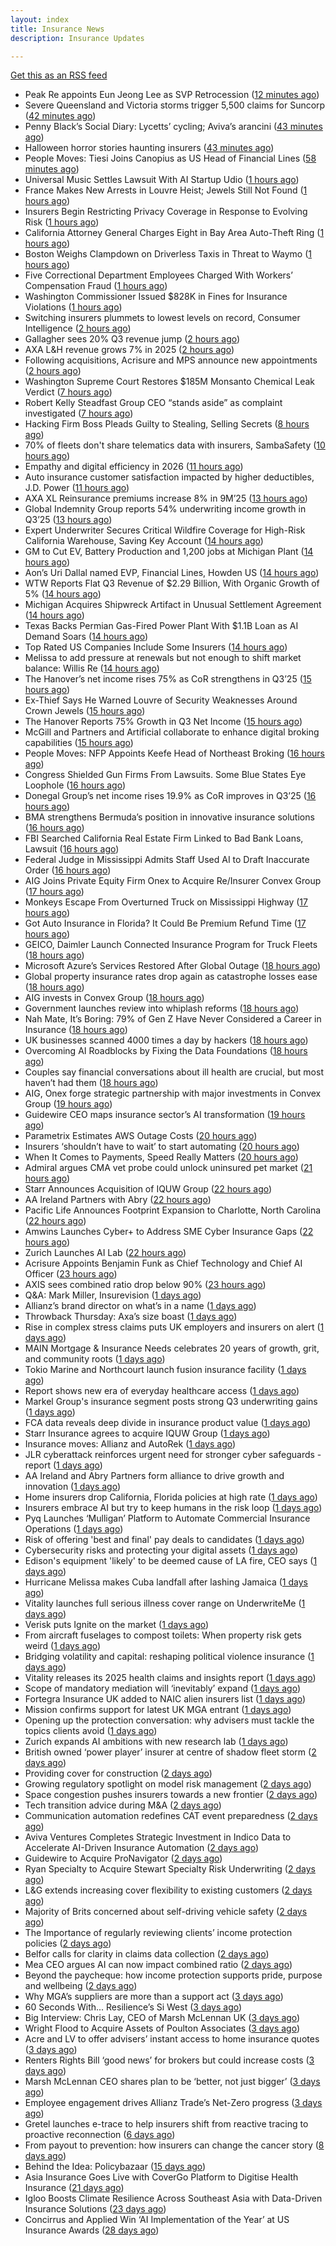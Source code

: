 ```yaml
---
layout: index
title: Insurance News
description: Insurance Updates

---
```


[Get this as an RSS feed](/insurance.rss)

<!-- news_marker starts -->
- Peak Re appoints Eun Jeong Lee as SVP Retrocession ([12 minutes ago](https://www.reinsurancene.ws/peak-re-appoints-eun-jeong-lee-as-svp-retrocession/))
- Severe Queensland and Victoria storms trigger 5,500 claims for Suncorp ([42 minutes ago](https://www.reinsurancene.ws/severe-queensland-and-victoria-storms-trigger-5500-claims-for-suncorp/))
- Penny Black’s Social Diary: Lycetts’ cycling; Aviva’s arancini ([43 minutes ago](https://www.postonline.co.uk/people/7959105/penny-blacks-social-diary-lycetts-cycling-avivas-arancini))
- Halloween horror stories haunting insurers ([43 minutes ago](https://www.postonline.co.uk/regulation/7959179/halloween-horror-stories-haunting-insurers))
- People Moves: Tiesi Joins Canopius as US Head of Financial Lines ([58 minutes ago](https://www.insurancejournal.com/news/national/2025/10/31/845589.htm))
- Universal Music Settles Lawsuit With AI Startup Udio ([1 hours ago](https://www.insurancejournal.com/news/national/2025/10/31/845859.htm))
- France Makes New Arrests in Louvre Heist; Jewels Still Not Found ([1 hours ago](https://www.insurancejournal.com/news/international/2025/10/31/845845.htm))
- Insurers Begin Restricting Privacy Coverage in Response to Evolving Risk ([1 hours ago](https://www.insurancejournal.com/news/national/2025/10/31/845809.htm))
- California Attorney General Charges Eight in Bay Area Auto-Theft Ring ([1 hours ago](https://www.insurancejournal.com/news/west/2025/10/31/845820.htm))
- Boston Weighs Clampdown on Driverless Taxis in Threat to Waymo ([1 hours ago](https://www.insurancejournal.com/news/east/2025/10/31/845569.htm))
- Five Correctional Department Employees Charged With Workers’ Compensation Fraud ([1 hours ago](https://www.insurancejournal.com/news/east/2025/10/31/845880.htm))
- Washington Commissioner Issued $828K in Fines for Insurance Violations ([1 hours ago](https://www.insurancejournal.com/news/west/2025/10/31/845853.htm))
- Switching insurers plummets to lowest levels on record, Consumer Intelligence ([2 hours ago](https://www.insurancebusinessmag.com/uk/news/breaking-news/switching-insurers-plummets-to-lowest-levels-on-record-consumer-intelligence-554957.aspx))
- Gallagher sees 20% Q3 revenue jump ([2 hours ago](https://www.insurancebusinessmag.com/uk/news/breaking-news/gallagher-sees-20-q3-revenue-jump-554956.aspx))
- AXA L&H revenue grows 7% in 2025 ([2 hours ago](https://www.insurancebusinessmag.com/uk/news/breaking-news/axa-landh-revenue-grows-7-in-2025-554955.aspx))
- Following acquisitions, Acrisure and MPS announce new appointments ([2 hours ago](https://www.insurancebusinessmag.com/uk/news/breaking-news/following-acquisitions-acrisure-and-mps-announce-new-appointments-554954.aspx))
- Washington Supreme Court Restores $185M Monsanto Chemical Leak Verdict ([7 hours ago](https://www.insurancejournal.com/news/west/2025/10/30/845874.htm))
- Robert Kelly Steadfast Group CEO “stands aside” as complaint investigated ([7 hours ago](https://www.insurancebusinessmag.com/uk/news/breaking-news/robert-kelly-steadfast-group-ceo-stands-aside-as-complaint-investigated-554942.aspx))
- Hacking Firm Boss Pleads Guilty to Stealing, Selling Secrets ([8 hours ago](https://www.insurancejournal.com/news/national/2025/10/30/845863.htm))
- 70% of fleets don't share telematics data with insurers, SambaSafety ([10 hours ago](https://www.dig-in.com/news/sambasafety-most-fleets-dont-share-telematics-data))
- Empathy and digital efficiency in 2026 ([11 hours ago](https://www.dig-in.com/opinion/empathy-and-digital-efficiency-in-2026))
- Auto insurance customer satisfaction impacted by higher deductibles, J.D. Power ([11 hours ago](https://www.dig-in.com/news/auto-customer-satisfaction-impacted-by-higher-deductibles))
- AXA XL Reinsurance premiums increase 8% in 9M’25 ([13 hours ago](https://www.reinsurancene.ws/axa-xl-reinsurance-premiums-increase-8-in-9m25/))
- Global Indemnity Group reports 54% underwriting income growth in Q3’25 ([13 hours ago](https://www.reinsurancene.ws/global-indemnity-group-reports-54-underwriting-income-growth-in-q325/))
- Expert Underwriter Secures Critical Wildfire Coverage for High-Risk California Warehouse, Saving Key Account ([14 hours ago](https://www.insurancejournal.com/services/newswire/2025/10/30/845471.htm))
- GM to Cut EV, Battery Production and 1,200 jobs at Michigan Plant ([14 hours ago](https://www.insurancejournal.com/news/midwest/2025/10/30/845826.htm))
- Aon’s Uri Dallal named EVP, Financial Lines, Howden US ([14 hours ago](https://www.reinsurancene.ws/aons-uri-dallal-named-evp-financial-lines-howden-us/))
- WTW Reports Flat Q3 Revenue of $2.29 Billion, With Organic Growth of 5% ([14 hours ago](https://www.insurancejournal.com/news/international/2025/10/30/845812.htm))
- Michigan Acquires Shipwreck Artifact in Unusual Settlement Agreement ([14 hours ago](https://www.insurancejournal.com/news/midwest/2025/10/30/845817.htm))
- Texas Backs Permian Gas-Fired Power Plant With $1.1B Loan as AI Demand Soars ([14 hours ago](https://www.insurancejournal.com/news/southcentral/2025/10/30/845814.htm))
- Top Rated US Companies Include Some Insurers ([14 hours ago](https://insurance-edge.net/2025/10/30/top-rated-us-companies-include-some-insurers/))
- Melissa to add pressure at renewals but not enough to shift market balance: Willis Re ([14 hours ago](https://www.reinsurancene.ws/melissa-to-add-pressure-at-renewals-but-not-enough-to-shift-market-balance-willis-re/))
- The Hanover’s net income rises 75% as CoR strengthens in Q3’25 ([15 hours ago](https://www.reinsurancene.ws/the-hanovers-net-income-rises-75-as-cor-strengthens-in-q325/))
- Ex-Thief Says He Warned Louvre of Security Weaknesses Around Crown Jewels ([15 hours ago](https://www.insurancejournal.com/news/international/2025/10/30/845793.htm))
- The Hanover Reports 75% Growth in Q3 Net Income ([15 hours ago](https://www.insurancejournal.com/news/national/2025/10/30/845791.htm))
- McGill and Partners and Artificial collaborate to enhance digital broking capabilities ([15 hours ago](https://www.reinsurancene.ws/mcgill-and-partners-and-artificial-collaborate-to-enhance-digital-broking-capabilities/))
- People Moves: NFP Appoints Keefe Head of Northeast Broking ([16 hours ago](https://www.insurancejournal.com/news/east/2025/10/30/845115.htm))
- Congress Shielded Gun Firms From Lawsuits. Some Blue States Eye Loophole ([16 hours ago](https://www.insurancejournal.com/news/east/2025/10/30/845787.htm))
- Donegal Group’s net income rises 19.9% as CoR improves in Q3’25 ([16 hours ago](https://www.reinsurancene.ws/donegal-groups-net-income-rises-19-9-as-cor-improves-in-q325/))
- BMA strengthens Bermuda’s position in innovative insurance solutions ([16 hours ago](https://www.reinsurancene.ws/bma-strengthens-bermudas-position-in-innovative-insurance-solutions/))
- FBI Searched California Real Estate Firm Linked to Bad Bank Loans, Lawsuit ([16 hours ago](https://www.insurancejournal.com/news/west/2025/10/30/845778.htm))
- Federal Judge in Mississippi Admits Staff Used AI to Draft Inaccurate Order ([16 hours ago](https://www.insurancejournal.com/news/southeast/2025/10/30/845772.htm))
- AIG Joins Private Equity Firm Onex to Acquire Re/Insurer Convex Group ([17 hours ago](https://www.insurancejournal.com/news/international/2025/10/30/845764.htm))
- Monkeys Escape From Overturned Truck on Mississippi Highway ([17 hours ago](https://www.insurancejournal.com/news/southeast/2025/10/30/845767.htm))
- Got Auto Insurance in Florida? It Could Be Premium Refund Time ([17 hours ago](https://insurance-edge.net/2025/10/30/got-auto-insurance-in-florida-it-could-be-premium-refund-time/))
- GEICO, Daimler Launch Connected Insurance Program for Truck Fleets ([18 hours ago](https://www.insurancejournal.com/news/national/2025/10/30/845760.htm))
- Microsoft Azure’s Services Restored After Global Outage ([18 hours ago](https://www.insurancejournal.com/news/national/2025/10/30/845757.htm))
- Global property insurance rates drop again as catastrophe losses ease ([18 hours ago](https://www.insurancebusinessmag.com/uk/news/property-insurance/global-property-insurance-rates-drop-again-as-catastrophe-losses-ease-554820.aspx))
- AIG invests in Convex Group ([18 hours ago](https://www.postonline.co.uk/news/7959298/aig-invests-in-convex-group))
- Government launches review into whiplash reforms ([18 hours ago](https://www.postonline.co.uk/news/7959297/government-launches-review-into-whiplash-reforms))
- Nah Mate, It’s Boring: 79% of Gen Z Have Never Considered a Career in Insurance ([18 hours ago](https://insurance-edge.net/2025/10/30/nah-mate-its-boring-79-of-gen-z-have-never-considered-a-career-in-insurance/))
- UK businesses scanned 4000 times a day by hackers ([18 hours ago](https://www.postonline.co.uk/commercial/7959296/uk-businesses-scanned-4000-times-a-day-by-hackers))
- Overcoming AI Roadblocks by Fixing the Data Foundations ([18 hours ago](https://insurance-edge.net/2025/10/30/overcoming-ai-roadblocks-by-fixing-the-data-foundations/))
- Couples say financial conversations about ill health are crucial, but most haven’t had them ([18 hours ago](https://ifamagazine.com/couples-say-financial-conversations-about-ill-health-are-crucial-but-most-havent-had-them/))
- AIG, Onex forge strategic partnership with major investments in Convex Group ([19 hours ago](https://www.insurancebusinessmag.com/uk/news/breaking-news/aig-onex-forge-strategic-partnership-with-major-investments-in-convex-group-554888.aspx))
- Guidewire CEO maps insurance sector’s AI transformation ([19 hours ago](https://www.postonline.co.uk/technology/7959294/guidewire-ceo-maps-insurance-sectors-ai-transformation))
- Parametrix Estimates AWS Outage Costs ([20 hours ago](https://insurance-edge.net/2025/10/30/parametrix-estimates-aws-outage-costs/))
- Insurers ‘shouldn’t have to wait’ to start automating ([20 hours ago](https://www.postonline.co.uk/news/7959291/insurers-shouldnt-have-to-wait-to-start-automating))
- When It Comes to Payments, Speed Really Matters ([20 hours ago](https://insurance-edge.net/2025/10/30/when-it-comes-to-payments-speed-really-matters/))
- Admiral argues CMA vet probe could unlock uninsured pet market ([21 hours ago](https://www.postonline.co.uk/personal/7959292/admiral-argues-cma-vet-probe-could-unlock-uninsured-pet-market))
- Starr Announces Acquisition of IQUW Group ([22 hours ago](https://www.insurtechinsights.com/starr-announces-acquisition-of-iquw-group/))
- AA Ireland Partners with Abry ([22 hours ago](https://www.insurtechinsights.com/aa-ireland-partners-with-abry/))
- Pacific Life Announces Footprint Expansion to Charlotte, North Carolina ([22 hours ago](https://www.insurtechinsights.com/pacific-life-announces-footprint-expansion-to-charlotte-north-carolina/))
- Amwins Launches Cyber+ to Address SME Cyber Insurance Gaps ([22 hours ago](https://www.insurtechinsights.com/amwins-launches-cyber-to-address-sme-cyber-insurance-gaps/))
- Zurich Launches AI Lab ([22 hours ago](https://www.insurtechinsights.com/zurich-launches-ai-lab/))
- Acrisure Appoints Benjamin Funk as Chief Technology and Chief AI Officer ([23 hours ago](https://www.insurtechinsights.com/acrisure-appoints-benjamin-funk-as-chief-technology-and-chief-ai-officer/))
- AXIS sees combined ratio drop below 90% ([23 hours ago](https://www.insurancebusinessmag.com/uk/news/breaking-news/axis-sees-combined-ratio-drop-below-90-251472.aspx))
- Q&A: Mark Miller, Insurevision ([1 days ago](https://www.postonline.co.uk/technology/7958896/qa-mark-miller-insurevision))
- Allianz’s brand director on what’s in a name ([1 days ago](https://www.postonline.co.uk/personal/7959246/allianzs-brand-director-on-whats-in-a-name))
- Throwback Thursday: Axa’s size boast ([1 days ago](https://www.postonline.co.uk/commercial/7956774/throwback-thursday-axas-size-boast))
- Rise in complex stress claims puts UK employers and insurers on alert ([1 days ago](https://www.insurancebusinessmag.com/uk/news/breaking-news/rise-in-complex-stress-claims-puts-uk-employers-and-insurers-on-alert-554746.aspx))
- MAIN Mortgage & Insurance Needs celebrates 20 years of growth, grit, and community roots ([1 days ago](https://www.insurancebusinessmag.com/uk/news/property-insurance/main-mortgage-and-insurance-needs-celebrates-20-years-of-growth-grit-and-community-roots-554862.aspx))
- Tokio Marine and Northcourt launch fusion insurance facility ([1 days ago](https://www.insurancebusinessmag.com/uk/news/breaking-news/tokio-marine-and-northcourt-launch-fusion-insurance-facility-554861.aspx))
- Report shows new era of everyday healthcare access ([1 days ago](https://www.insurancebusinessmag.com/uk/news/life-insurance/report-shows-new-era-of-everyday-healthcare-access-554860.aspx))
- Markel Group's insurance segment posts strong Q3 underwriting gains ([1 days ago](https://www.insurancebusinessmag.com/uk/news/breaking-news/markel-groups-insurance-segment-posts-strong-q3-underwriting-gains-554852.aspx))
- FCA data reveals deep divide in insurance product value ([1 days ago](https://www.insurancebusinessmag.com/uk/news/breaking-news/fca-data-reveals-deep-divide-in-insurance-product-value-554803.aspx))
- Starr Insurance agrees to acquire IQUW Group ([1 days ago](https://www.insurancebusinessmag.com/uk/news/breaking-news/starr-insurance-agrees-to-acquire-iquw-group-554811.aspx))
- Insurance moves: Allianz and AutoRek ([1 days ago](https://www.insurancebusinessmag.com/uk/news/breaking-news/insurance-moves-allianz-and-autorek-554808.aspx))
- JLR cyberattack reinforces urgent need for stronger cyber safeguards - report ([1 days ago](https://www.insurancebusinessmag.com/uk/news/cyber/jlr-cyberattack-reinforces-urgent-need-for-stronger-cyber-safeguards--report-554807.aspx))
- AA Ireland and Abry Partners form alliance to drive growth and innovation ([1 days ago](https://www.insurancebusinessmag.com/uk/news/auto-motor/aa-ireland-and-abry-partners-form-alliance-to-drive-growth-and-innovation-554800.aspx))
- Home insurers drop California, Florida policies at high rate ([1 days ago](https://www.dig-in.com/news/home-insurance-crisis-deepens-in-florida-california))
- Insurers embrace AI but try to keep humans in the risk loop ([1 days ago](https://www.dig-in.com/news/insurers-embrace-ai-but-try-to-keep-humans-in-the-risk-loop))
- Pyq Launches ‘Mulligan’ Platform to Automate Commercial Insurance Operations ([1 days ago](https://thefintechtimes.com/pyq-launches-mulligan-platform-to-automate-commercial-insurance-operations/))
- Risk of offering 'best and final' pay deals to candidates ([1 days ago](https://www.insurancebusinessmag.com/uk/business-strategy/risk-of-offering-best-and-final-pay-deals-to-candidates-554768.aspx))
- Cybersecurity risks and protecting your digital assets ([1 days ago](https://www.dig-in.com/podcast/cybersecurity-risks-and-protecting-your-digital-assets))
- Edison's equipment 'likely' to be deemed cause of LA fire, CEO says ([1 days ago](https://www.dig-in.com/articles/edisons-equipment-likely-to-be-deemed-cause-of-la-fire))
- Hurricane Melissa makes Cuba landfall after lashing Jamaica ([1 days ago](https://www.dig-in.com/articles/hurricane-melissa-makes-cuba-landfall-after-lashing-jamaica))
- Vitality launches full serious illness cover range on UnderwriteMe ([1 days ago](https://ifamagazine.com/vitality-launches-full-serious-illness-cover-range-on-underwriteme/))
- Verisk puts Ignite on the market ([1 days ago](https://www.postonline.co.uk/news/7959286/verisk-puts-ignite-on-the-market))
- From aircraft fuselages to compost toilets: When property risk gets weird ([1 days ago](https://www.insurancebusinessmag.com/uk/news/property-insurance/from-aircraft-fuselages-to-compost-toilets-when-property-risk-gets-weird-554699.aspx))
- Bridging volatility and capital: reshaping political violence insurance ([1 days ago](https://www.insurancebusinessmag.com/uk/news/breaking-news/bridging-volatility-and-capital-reshaping-political-violence-insurance-554695.aspx))
- Vitality releases its 2025 health claims and insights report ([1 days ago](https://ifamagazine.com/vitality-releases-its-2025-health-claims-and-insights-report/))
- Scope of mandatory mediation will ‘inevitably’ expand ([1 days ago](https://www.postonline.co.uk/claims/7959287/scope-of-mandatory-mediation-will-inevitably-expand))
- Fortegra Insurance UK added to NAIC alien insurers list ([1 days ago](https://www.insurancebusinessmag.com/uk/news/breaking-news/fortegra-insurance-uk-added-to-naic-alien-insurers-list-554687.aspx))
- Mission confirms support for latest UK MGA entrant ([1 days ago](https://www.insurancebusinessmag.com/uk/news/breaking-news/mission-confirms-support-for-latest-uk-mga-entrant-554685.aspx))
- Opening up the protection conversation: why advisers must tackle the topics clients avoid ([1 days ago](https://ifamagazine.com/opening-up-the-protection-conversation-why-advisers-must-tackle-the-topics-clients-avoid/))
- Zurich expands AI ambitions with new research lab ([1 days ago](https://www.insurancebusinessmag.com/uk/news/technology/zurich-expands-ai-ambitions-with-new-research-lab-554656.aspx))
- British owned ‘power player’ insurer at centre of shadow fleet storm ([2 days ago](https://www.insurancebusinessmag.com/uk/news/marine/british-owned-power-player-insurer-at-centre-of-shadow-fleet-storm-554616.aspx))
- Providing cover for construction ([2 days ago](https://www.postonline.co.uk/commercial/7959042/providing-cover-for-construction))
- Growing regulatory spotlight on model risk management ([2 days ago](https://www.postonline.co.uk/risk-management/7958994/growing-regulatory-spotlight-on-model-risk-management))
- Space congestion pushes insurers towards a new frontier ([2 days ago](https://www.postonline.co.uk/commercial/7958974/space-congestion-pushes-insurers-towards-a-new-frontier))
- Tech transition advice during M&A ([2 days ago](https://www.dig-in.com/news/tech-transition-advice-during-m-a))
- Communication automation redefines CAT event preparedness ([2 days ago](https://www.dig-in.com/opinion/communication-automation-redefines-cat-event-preparedness))
- Aviva Ventures Completes Strategic Investment in Indico Data to Accelerate AI-Driven Insurance Automation ([2 days ago](https://www.insurtechinsights.com/aviva-ventures-completes-strategic-investment-in-indico-data-to-accelerate-ai-driven-insurance-automation/))
- Guidewire to Acquire ProNavigator ([2 days ago](https://www.insurtechinsights.com/guidewire-to-acquire-pronavigator/))
- Ryan Specialty to Acquire Stewart Specialty Risk Underwriting ([2 days ago](https://www.insurtechinsights.com/ryan-specialty-to-acquire-stewart-specialty-risk-underwriting/))
- L&G extends increasing cover flexibility to existing customers ([2 days ago](https://ifamagazine.com/lg-extends-increasing-cover-flexibility-to-existing-customers/))
- Majority of Brits concerned about self-driving vehicle safety ([2 days ago](https://www.postonline.co.uk/news/7959285/majority-of-brits-concerned-about-self-driving-vehicle-safety))
- The Importance of regularly reviewing clients’ income protection policies ([2 days ago](https://ifamagazine.com/the-importance-of-regularly-reviewing-clients-income-protection-policies/))
- Belfor calls for clarity in claims data collection ([2 days ago](https://www.postonline.co.uk/claims/7959280/belfor-calls-for-clarity-in-claims-data-collection))
- Mea CEO argues AI can now impact combined ratio ([2 days ago](https://www.postonline.co.uk/technology/7959284/mea-ceo-argues-ai-can-now-impact-combined-ratio))
- Beyond the paycheque: how income protection supports pride, purpose and wellbeing ([2 days ago](https://ifamagazine.com/protecting-what-makes-you-proud/))
- Why MGA’s suppliers are more than a support act ([3 days ago](https://www.postonline.co.uk/commercial/7959247/why-mgas-suppliers-are-more-than-a-support-act))
- 60 Seconds With... Resilience’s Si West ([3 days ago](https://www.postonline.co.uk/technology/7958188/60-seconds-with-resiliences-si-west))
- Big Interview: Chris Lay, CEO of Marsh McLennan UK ([3 days ago](https://www.postonline.co.uk/broker/7959104/big-interview-chris-lay-ceo-of-marsh-mclennan-uk))
- Wright Flood to Acquire Assets of Poulton Associates ([3 days ago](https://www.insurtechinsights.com/wright-flood-to-acquire-assets-of-poulton-associates/))
- Acre and LV to offer advisers’ instant access to home insurance quotes ([3 days ago](https://ifamagazine.com/acre-and-lv-to-offer-advisers-instant-access-to-home-insurance-quotes/))
- Renters Rights Bill ‘good news’ for brokers but could increase costs ([3 days ago](https://www.postonline.co.uk/broker/7959282/renters-rights-bill-%E2%80%98good-news%E2%80%99-for-brokers-but-could-increase-costs))
- Marsh McLennan CEO shares plan to be ‘better, not just bigger’ ([3 days ago](https://www.postonline.co.uk/news/7959106/marsh-mclennan-ceo-shares-plan-to-be-%E2%80%98better-not-just-bigger%E2%80%99))
- Employee engagement drives Allianz Trade’s Net-Zero progress ([3 days ago](https://www.postonline.co.uk/news/7959245/employee-engagement-drives-allianz-trade%E2%80%99s-net-zero-progress))
- Gretel launches e-trace to help insurers shift from reactive tracing to proactive reconnection ([6 days ago](https://ifamagazine.com/gretel-launches-e-trace-to-help-insurers-shift-from-reactive-tracing-to-proactive-customer-reconnection/))
- From payout to prevention: how insurers can change the cancer story ([8 days ago](https://ifamagazine.com/from-payout-to-prevention-how-insurers-can-change-the-cancer-story/))
- Behind the Idea: Policybazaar ([15 days ago](https://thefintechtimes.com/behind-the-idea-policybazaar/))
- Asia Insurance Goes Live with CoverGo Platform to Digitise Health Insurance ([21 days ago](https://thefintechtimes.com/asia-insurance-goes-live-with-covergo-platform-to-digitise-health-insurance/))
- Igloo Boosts Climate Resilience Across Southeast Asia with Data-Driven Insurance Solutions ([23 days ago](https://thefintechtimes.com/igloo-boosts-climate-resilience-across-southeast-asia-with-data-driven-insurance-solutions/))
- Concirrus and Applied Win ‘AI Implementation of the Year’ at US Insurance Awards ([28 days ago](https://thefintechtimes.com/concirrus-ai-cuts-aviation-underwriting-time-from-36-hours-to-minutes-for-applied-aviation/))

<!-- news_marker ends -->
